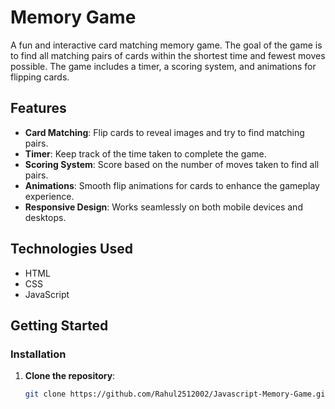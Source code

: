 # Memory Game

A fun and interactive card matching memory game. The goal of the game is to find all matching pairs of cards within the shortest time and fewest moves possible. The game includes a timer, a scoring system, and animations for flipping cards.

## Features

- **Card Matching**: Flip cards to reveal images and try to find matching pairs.
- **Timer**: Keep track of the time taken to complete the game.
- **Scoring System**: Score based on the number of moves taken to find all pairs.
- **Animations**: Smooth flip animations for cards to enhance the gameplay experience.
- **Responsive Design**: Works seamlessly on both mobile devices and desktops.

## Technologies Used

- HTML
- CSS
- JavaScript

## Getting Started

### Installation

1. **Clone the repository**:
   ```bash
   git clone https://github.com/Rahul2512002/Javascript-Memory-Game.git
